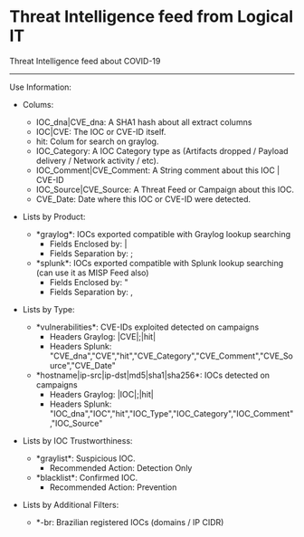 # Threat Intelligence feed from Logical IT

Threat Intelligence feed about COVID-19

----------------------------------

Use Information:

* Colums: 
  * IOC_dna|CVE_dna: A SHA1 hash about all extract columns
  * IOC|CVE: The IOC or CVE-ID itself.
  * hit: Colum for search on graylog.
  * IOC_Category: A IOC Category type as (Artifacts dropped / Payload delivery / Network activity / etc).
  * IOC_Comment|CVE_Comment: A String comment about this IOC | CVE-ID
  * IOC_Source|CVE_Source: A Threat Feed or Campaign about this IOC.
  * CVE_Date: Date where this IOC or CVE-ID were detected. 

* Lists by Product:
  * \*graylog*: IOCs exported compatible with Graylog lookup searching
    * Fields Enclosed by: |
    * Fields Separation by: ;
  * \*splunk*: IOCs exported compatible with Splunk lookup searching (can use it as MISP Feed also)
    * Fields Enclosed by: "
    * Fields Separation by: ,
    
* Lists by Type:
  * \*vulnerabilities*: CVE-IDs exploited detected on campaigns
    * Headers Graylog: |CVE|;|hit|
    * Headers Splunk: "CVE_dna","CVE","hit","CVE_Category","CVE_Comment","CVE_Source","CVE_Date"
  * \*hostname|ip-src|ip-dst|md5|sha1|sha256*: IOCs detected on campaigns
    * Headers Graylog: |IOC|;|hit|
    * Headers Splunk: "IOC_dna","IOC","hit","IOC_Type","IOC_Category","IOC_Comment","IOC_Source"
    
* Lists by IOC Trustworthiness:
  * \*graylist*: Suspicious IOC. 
    * Recommended Action: Detection Only
  * \*blacklist*: Confirmed IOC.
    * Recommended Action: Prevention
    
* Lists by Additional Filters:
  * \*-br: Brazilian registered IOCs (domains / IP CIDR)
